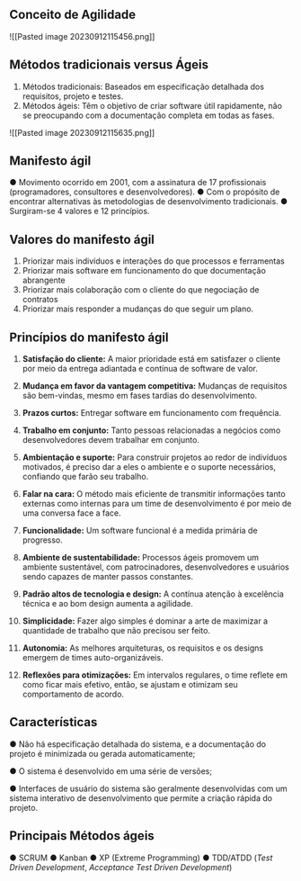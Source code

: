
## Conceito de Agilidade

![[Pasted image 20230912115456.png]]

## Métodos tradicionais versus Ágeis

1. Métodos tradicionais: Baseados em especificação detalhada dos requisitos, projeto e testes.
2. Métodos ágeis: Têm o objetivo de criar software útil rapidamente, não se preocupando
com a documentação completa em todas as fases.

![[Pasted image 20230912115635.png]]

## Manifesto ágil

● Movimento ocorrido em 2001, com a assinatura de 17 profissionais (programadores, consultores e desenvolvedores).
● Com o propósito de encontrar alternativas às metodologias de desenvolvimento tradicionais.
● Surgiram-se 4 valores e 12 princípios.

## Valores do manifesto ágil

1. Priorizar mais indivíduos e interações do que processos e ferramentas
2. Priorizar mais software em funcionamento do que documentação abrangente
3. Priorizar mais colaboração com o cliente do que negociação de contratos
4. Priorizar mais responder a mudanças do que seguir um plano.

## Princípios do manifesto ágil

1. **Satisfação do cliente:** A maior prioridade está em satisfazer o cliente por meio da entrega
adiantada e contínua de software de valor.

2. **Mudança em favor da vantagem competitiva:** Mudanças de requisitos são bem-vindas, mesmo em fases tardias do desenvolvimento.

3. **Prazos curtos:** Entregar software em funcionamento com frequência.

4. **Trabalho em conjunto:** Tanto pessoas relacionadas a negócios como desenvolvedores
devem trabalhar em conjunto.

5. **Ambientação e suporte:** Para construir projetos ao redor de indivíduos motivados, é preciso
dar a eles o ambiente e o suporte necessários, confiando que farão seu trabalho.

6. **Falar na cara:** O método mais eficiente de transmitir informações tanto externas como internas para um time de desenvolvimento é por meio de uma conversa face a face.

7. **Funcionalidade:** Um software funcional é a medida primária de progresso.

8. **Ambiente de sustentabilidade:** Processos ágeis promovem um ambiente sustentável, com
patrocinadores, desenvolvedores e usuários sendo capazes de manter passos constantes.

9. **Padrão altos de tecnologia e design:** A contínua atenção à excelência técnica e ao bom design aumenta a agilidade.

10. **Simplicidade:** Fazer algo simples é dominar a arte de maximizar a quantidade de trabalho que não precisou ser feito.

11. **Autonomia:** As melhores arquiteturas, os requisitos e os designs emergem de
times auto-organizáveis.

12. **Reflexões para otimizações:** Em intervalos regulares, o time reflete em como ficar mais efetivo,
então, se ajustam e otimizam seu comportamento de acordo.

## Características

● Não há especificação detalhada do sistema, e a documentação do projeto é minimizada ou gerada automaticamente;

● O sistema é desenvolvido em uma série de versões;

● Interfaces de usuário do sistema são geralmente desenvolvidas com um sistema interativo de desenvolvimento que permite a criação rápida do projeto.

## Principais Métodos ágeis

● SCRUM
● Kanban
● XP (Extreme Programming)
● TDD/ATDD (*Test Driven Development*, *Acceptance Test Driven Development*)

